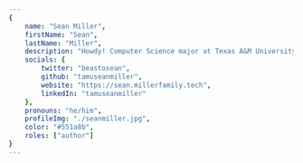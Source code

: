 ```yaml
---
{
	name: "Sean Miller",
	firstName: "Sean",
	lastName: "Miller",
	description: "Howdy! Computer Science major at Texas A&M University, with a minor in cybersecurity. Super passionate about all things software!",
	socials: {
		twitter: "beastosean",
		github: "tamuseanmiller",
		website: "https://sean.millerfamily.tech",
		linkedIn: "tamuseanmiller"
	},
	pronouns: "he/him",
	profileImg: "./seanmiller.jpg",
	color: "#551a8b",
	roles: ["author"]
}
---
```

